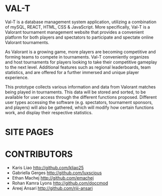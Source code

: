 # VAL-T
Val-T is a database management system application, utilizing a combination of mySQL, REACT, HTML, CSS & JavaScript. More specifically, Val-T is a Valorant tournament management website that provides a convenient platform for both players and spectators to participate and spectate online Valorant tournaments. 

As Valorant is a growing game, more players are becoming competitive and forming teams to compete in tournaments. Val-T conveniently organizes and host tournaments for players looking to take their competitive gameplay to the next level. Additional features such as regional leaderboards, team statistics, and are offered for a further immersed and unique player experience.

This prototype collects various information and data from Valorant matches being played in tournaments. This data will be stored and sorted, to be available for user access through the different functions proposed. Different user types accessing the software (e.g. spectators, tournament sponsors, and players) will also be gathered, which will modify how certain functions work, and display their respective statistics.

# SITE PAGES


# CONTRIBUTORS
- Karis Liao <http://github.com/kliao25>
- Gabriella Gerges <http://github.com/luxscious>
- Ethan Machej <http://github.com/emachej>
- Rohan Kamra Lyons <http://github.com/doccmod>
- Areej Ansari <http://github.com/riji-ansari>



